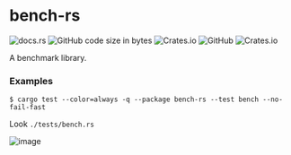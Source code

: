 # bench-rs

![docs.rs](https://docs.rs/bench-rs/badge.svg)
![GitHub code size in bytes](https://img.shields.io/github/languages/code-size/juzi5201314/bench-rs)
![Crates.io](https://img.shields.io/crates/d/bench-rs)
![GitHub](https://img.shields.io/github/license/juzi5201314/bench-rs)
![Crates.io](https://img.shields.io/crates/v/bench-rs)

A benchmark library.

### Examples
```
$ cargo test --color=always -q --package bench-rs --test bench --no-fail-fast
```
Look `./tests/bench.rs`

![image](https://i.loli.net/2020/09/21/VEtjDUzgodfWJ7Y.png)